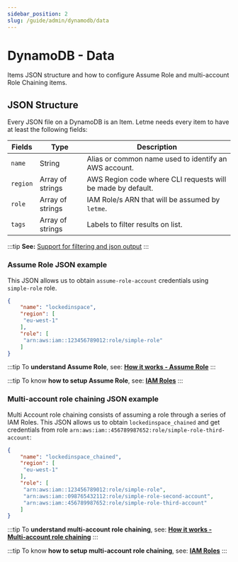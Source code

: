 ```yaml
---
sidebar_position: 2
slug: /guide/admin/dynamodb/data
---
```


# DynamoDB - Data

Items JSON structure and how to configure Assume Role and multi-account Role Chaining items.

## JSON Structure

Every JSON file on a DynamoDB is an Item. Letme needs every item to have at least the following fields:

| **Fields**    | **Type**         | **Description**                                             |
| ------------- | ---------------- | ----------------------------------------------------------- |
| `name`        | String           | Alias or common name used to identify an AWS account.       |
| `region`      | Array of strings | AWS Region code where CLI requests will be made by default. |
| `role`        | Array of strings | IAM Role/s ARN that will be assumed by `letme`.             |
| `tags`        | Array of strings | Labels to filter results on list.             |

:::tip
**See:** [Support for filtering and json output](/blog/release/0.2.1)
:::


### Assume Role JSON example

This JSON allows us to obtain `assume-role-account` credentials using `simple-role` role.

```json title="docs/aws/templates/assume-role-item.json"
{
    "name": "lockedinspace",
    "region": [
     "eu-west-1"
    ],
    "role": [
     "arn:aws:iam::123456789012:role/simple-role"
    ]
}
```

:::tip
To **understand Assume Role**, see: [**How it works - Assume Role**](/technical-guide/how)
:::

:::tip
To know **how to setup Assume Role**, see: [**IAM Roles**](./iam.md)
:::

### Multi-account role chaining JSON example

Multi Account role chaining consists of assuming a role through a series of IAM Roles. This JSON allows us to obtain `lockedinspace_chained` and get credentials from role `arn:aws:iam::456789987652:role/simple-role-third-account`:

```json title="assume-role-chained-item.json"
{
    "name": "lockedinspace_chained",
    "region": [
     "eu-west-1"
    ],
    "role": [
     "arn:aws:iam::123456789012:role/simple-role",
     "arn:aws:iam::098765432112:role/simple-role-second-account",
     "arn:aws:iam::456789987652:role/simple-role-third-account"
    ]
}
```



:::tip
To **understand multi-account role chaining**, see: [**How it works - Multi-account role chaining**](/technical-guide/how#multi-account-assume-role-chaining)
:::

:::tip
To know **how to setup multi-account role chaining**, see: [**IAM Roles**](./iam.md)
:::